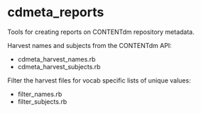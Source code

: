 cdmeta_reports
==============

Tools for creating reports on CONTENTdm repository metadata.

Harvest names and subjects from the CONTENTdm API:
* cdmeta_harvest_names.rb
* cdmeta_harvest_subjects.rb

Filter the harvest files for vocab specific lists of unique values:
* filter_names.rb
* filter_subjects.rb
